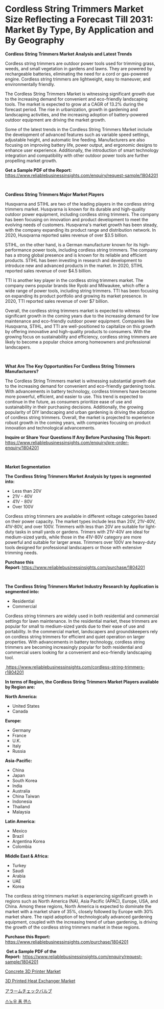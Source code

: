 <p><h1>Cordless String Trimmers Market Size Reflecting a Forecast Till 2031: Market By Type, By Application and By Geography</h1></p><p><strong>Cordless String Trimmers Market Analysis and Latest Trends</strong></p>
<p><p>Cordless string trimmers are outdoor power tools used for trimming grass, weeds, and small vegetation in gardens and lawns. They are powered by rechargeable batteries, eliminating the need for a cord or gas-powered engine. Cordless string trimmers are lightweight, easy to maneuver, and environmentally friendly.</p><p>The Cordless String Trimmers Market is witnessing significant growth due to the increasing demand for convenient and eco-friendly landscaping tools. The market is expected to grow at a CAGR of 13.2% during the forecast period. The rise in urbanization, growth in gardening and landscaping activities, and the increasing adoption of battery-powered outdoor equipment are driving the market growth.</p><p>Some of the latest trends in the Cordless String Trimmers Market include the development of advanced features such as variable speed settings, adjustable height, and automatic line feeding. Manufacturers are also focusing on improving battery life, power output, and ergonomic designs to enhance user experience. Additionally, the introduction of smart technology integration and compatibility with other outdoor power tools are further propelling market growth.</p></p>
<p><strong>Get a Sample PDF of the Report:&nbsp;</strong> <a href="https://www.reliablebusinessinsights.com/enquiry/request-sample/1804201">https://www.reliablebusinessinsights.com/enquiry/request-sample/1804201</a></p>
<p>&nbsp;</p>
<p><strong>Cordless String Trimmers Major Market Players</strong></p>
<p><p>Husqvarna and STIHL are two of the leading players in the cordless string trimmers market. Husqvarna is known for its durable and high-quality outdoor power equipment, including cordless string trimmers. The company has been focusing on innovation and product development to meet the evolving needs of customers. Husqvarna's market growth has been steady, with the company expanding its product range and distribution network. In 2020, Husqvarna reported sales revenue of over $3.5 billion.</p><p>STIHL, on the other hand, is a German manufacturer known for its high-performance power tools, including cordless string trimmers. The company has a strong global presence and is known for its reliable and efficient products. STIHL has been investing in research and development to introduce new and advanced products in the market. In 2020, STIHL reported sales revenue of over $4.5 billion.</p><p>TTI is another key player in the cordless string trimmers market. The company owns popular brands like Ryobi and Milwaukee, which offer a wide range of power tools, including string trimmers. TTI has been focusing on expanding its product portfolio and growing its market presence. In 2020, TTI reported sales revenue of over $7 billion.</p><p>Overall, the cordless string trimmers market is expected to witness significant growth in the coming years due to the increasing demand for low maintenance and eco-friendly outdoor power equipment. Companies like Husqvarna, STIHL, and TTI are well-positioned to capitalize on this growth by offering innovative and high-quality products to consumers. With the growing focus on sustainability and efficiency, cordless string trimmers are likely to become a popular choice among homeowners and professional landscapers.</p></p>
<p>&nbsp;</p>
<p><strong>What Are The Key Opportunities For Cordless String Trimmers Manufacturers?</strong></p>
<p><p>The Cordless String Trimmers market is witnessing substantial growth due to the increasing demand for convenient and eco-friendly gardening tools. With advancements in battery technology, cordless trimmers have become more powerful, efficient, and easier to use. This trend is expected to continue in the future, as consumers prioritize ease of use and sustainability in their purchasing decisions. Additionally, the growing popularity of DIY landscaping and urban gardening is driving the adoption of cordless string trimmers. Overall, the market is projected to experience robust growth in the coming years, with companies focusing on product innovation and technological advancements.</p></p>
<p><strong>Inquire or Share Your Questions If Any Before Purchasing This Report:</strong> <a href="https://www.reliablebusinessinsights.com/enquiry/pre-order-enquiry/1804201">https://www.reliablebusinessinsights.com/enquiry/pre-order-enquiry/1804201</a></p>
<p>&nbsp;</p>
<p><strong>Market Segmentation</strong></p>
<p><strong>The Cordless String Trimmers Market Analysis by types is segmented into:</strong></p>
<p><ul><li>Less than 20V</li><li>21V - 40V</li><li>41V - 80V</li><li>Over 100V</li></ul></p>
<p><p>Cordless string trimmers are available in different voltage categories based on their power capacity. The market types include less than 20V, 21V-40V, 41V-80V, and over 100V. Trimmers with less than 20V are suitable for light-duty tasks in small yards or gardens. Trimers with 21V-40V are ideal for medium-sized yards, while those in the 41V-80V category are more powerful and suitable for larger areas. Trimmers over 100V are heavy-duty tools designed for professional landscapers or those with extensive trimming needs.</p></p>
<p><strong>Purchase this Report:&nbsp;</strong><a href="https://www.reliablebusinessinsights.com/purchase/1804201">https://www.reliablebusinessinsights.com/purchase/1804201</a></p>
<p>&nbsp;</p>
<p><strong>The Cordless String Trimmers Market Industry Research by Application is segmented into:</strong></p>
<p><ul><li>Residential</li><li>Commercial</li></ul></p>
<p><p>Cordless string trimmers are widely used in both residential and commercial settings for lawn maintenance. In the residential market, these trimmers are popular for small to medium-sized yards due to their ease of use and portability. In the commercial market, landscapers and groundskeepers rely on cordless string trimmers for efficient and quiet operation on larger properties. With advancements in battery technology, cordless string trimmers are becoming increasingly popular for both residential and commercial users looking for a convenient and eco-friendly landscaping tool.</p></p>
<p><a href="https://www.reliablebusinessinsights.com/cordless-string-trimmers-r1804201">&nbsp;https://www.reliablebusinessinsights.com/cordless-string-trimmers-r1804201</a></p>
<p><strong>In terms of Region, the Cordless String Trimmers Market Players available by Region are:</strong></p>
<p>
    <p> <strong> North America: </strong>
        <ul>
            <li>United States</li>
            <li>Canada</li>
        </ul>
        </p> 
    <p> <strong> Europe: </strong>
        <ul>
            <li>Germany</li>
            <li>France</li>
            <li>U.K.</li>
            <li>Italy</li>
            <li>Russia</li>
        </ul>
        </p> 
    <p> <strong> Asia-Pacific: </strong>
        <ul>
            <li>China</li>
            <li>Japan</li>
            <li>South Korea</li>
            <li>India</li>
            <li>Australia</li>
            <li>China Taiwan</li>
            <li>Indonesia</li>
            <li>Thailand</li>
            <li>Malaysia</li>
        </ul>
        </p> 
    <p> <strong> Latin America: </strong>
        <ul>
            <li>Mexico</li>
            <li>Brazil</li>
            <li>Argentina Korea</li>
            <li>Colombia</li>
        </ul>
        </p> 
    <p> <strong> Middle East & Africa: </strong>
        <ul>
            <li>Turkey</li>
            <li>Saudi</li>
            <li>Arabia</li>
            <li>UAE</li>
            <li>Korea</li>
        </ul>
    </p>
    </p>
<p><p>The cordless string trimmers market is experiencing significant growth in regions such as North America (NA), Asia Pacific (APAC), Europe, USA, and China. Among these regions, North America is expected to dominate the market with a market share of 35%, closely followed by Europe with 30% market share. The rapid adoption of technologically advanced gardening equipment, coupled with the increasing trend of urban gardening, is driving the growth of the cordless string trimmers market in these regions.</p></p>
<p><strong>Purchase this Report: </strong><a href="https://www.reliablebusinessinsights.com/purchase/1804201">https://www.reliablebusinessinsights.com/purchase/1804201</a></p>
<p>&nbsp;<strong>Get a Sample PDF of the Report:&nbsp;&nbsp;</strong><a href="https://www.reliablebusinessinsights.com/enquiry/request-sample/1804201">https://www.reliablebusinessinsights.com/enquiry/request-sample/1804201</a></p>
<p><strong></strong></p>
<p><p><a href="https://github.com/peachesmcdowel1/Market-Research-Report-List-3/blob/main/concrete-3d-printer-market.md">Concrete 3D Printer Market</a></p><p><a href="https://github.com/redneck06/Market-Research-Report-List-4/blob/main/3d-printed-heat-exchanger-market.md">3D Printed Heat Exchanger Market</a></p><p><a href="https://github.com/schmahlson/Market-Research-Report-List-2/blob/main/4902279156847.md">アラームチェックバルブ</a></p><p><a href="https://github.com/Hubertstyenger6685/Market-Research-Report-List-2/blob/main/7775339168095.md">스노우 폼 랜스</a></p></p>